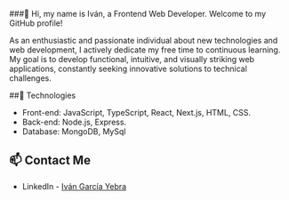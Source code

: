 ###👋 Hi, my name is Iván, a Frontend Web Developer. Welcome to my GitHub profile!

As an enthusiastic and passionate individual about new technologies and web development, I actively dedicate my free time to continuous learning. My goal is to develop functional, intuitive, and visually striking web applications, constantly seeking innovative solutions to technical challenges.

##🚀 Technologies 

- Front-end: JavaScript, TypeScript, React, Next.js, HTML, CSS.
- Back-end: Node.js, Express.
- Database: MongoDB, MySql

## 📫 Contact Me
- LinkedIn - [Iván García Yebra](https://www.linkedin.com/in/ivangarciayebra/)
<!--
Here are some ideas to get you started:

- 🔭 I’m currently working on ...
- 🌱 I’m currently learning ...
- 👯 I’m looking to collaborate on ...
- 🤔 I’m looking for help with ...
- 💬 Ask me about ...
- 📫 How to reach me: ...
- 😄 Pronouns: ...
- ⚡ Fun fact: ...
-->
